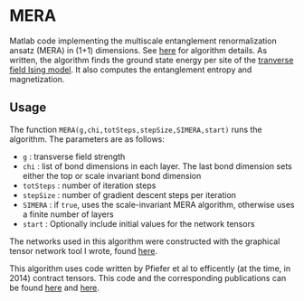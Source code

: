 # MERA
Matlab code implementing the multiscale entanglement renormalization ansatz (MERA) in (1+1) dimensions. See [here](https://arxiv.org/abs/1109.5334) for algorithm details. As written, the algorithm finds the ground state energy per site of the [tranverse field Ising model](https://en.wikipedia.org/wiki/Transverse-field_Ising_model). It also computes the entanglement entropy and magnetization. 

## Usage
The function `MERA(g,chi,totSteps,stepSize,SIMERA,start)` runs the algorithm. The parameters are as follows:
- `g` : transverse field strength
- `chi` : list of bond dimensions in each layer. The last bond dimension sets either the top or scale invariant bond dimension
- `totSteps` : number of iteration steps
- `stepSize` : number of gradient descent steps per iteration
- `SIMERA` : if `true`, uses the scale-invariant MERA algorithm, otherwise uses a finite number of layers
- `start` : Optionally include initial values for the network tensors

The networks used in this algorithm were constructed with the graphical tensor network tool I wrote, found [here](https://github.com/akuczala/processing-sketches/tree/master/drawNetwork).

This algorithm uses code written by Pfiefer et al to efficently (at the time, in 2014) contract tensors. This code and the corresponding publications can be found [here](https://arxiv.org/abs/1402.0939) and [here](https://arxiv.org/abs/1304.6112).

